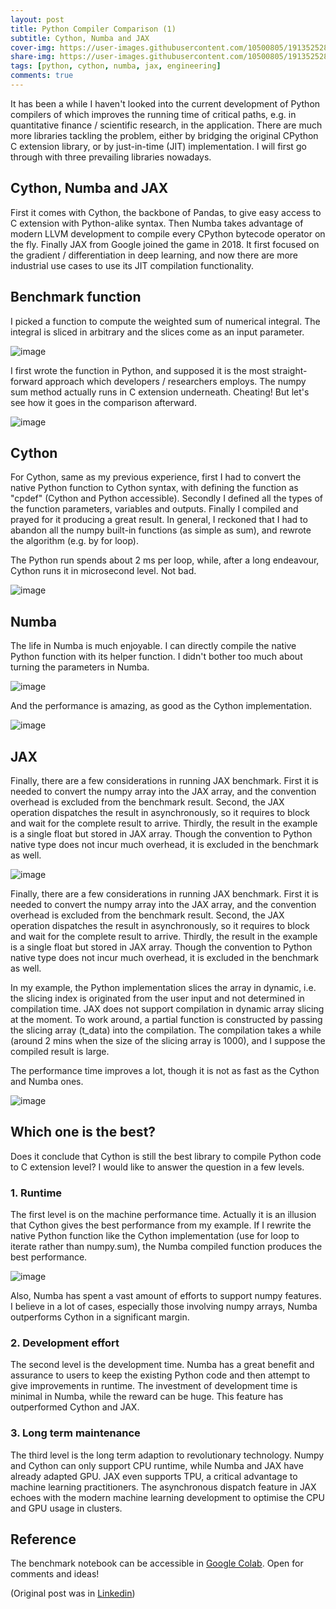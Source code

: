 ```yaml
---
layout: post
title: Python Compiler Comparison (1)
subtitle: Cython, Numba and JAX
cover-img: https://user-images.githubusercontent.com/10500805/191352528-053504b0-eb32-43e6-b927-b34bcebb83dd.png
share-img: https://user-images.githubusercontent.com/10500805/191352528-053504b0-eb32-43e6-b927-b34bcebb83dd.png
tags: [python, cython, numba, jax, engineering]
comments: true
---
```


It has been a while I haven't looked into the current development of Python compilers of which improves the running time of critical paths, e.g. in quantitative finance / scientific research, in the application. There are much more libraries tackling the problem, either by bridging the original CPython C extension library, or by just-in-time (JIT) implementation. I will first go through with three prevailing libraries nowadays.

## Cython, Numba and JAX

First it comes with Cython, the backbone of Pandas, to give easy access to C extension with Python-alike syntax. Then Numba takes advantage of modern LLVM development to compile every CPython bytecode operator on the fly. Finally JAX from Google joined the game in 2018. It first focused on the gradient / differentiation in deep learning, and now there are more industrial use cases to use its JIT compilation functionality.

## Benchmark function

I picked a function to compute the weighted sum of numerical integral. The integral is sliced in arbitrary and the slices come as an input parameter.

![image](https://user-images.githubusercontent.com/10500805/191352088-81589ddd-2ace-4e41-8df9-95f1276b3c65.png)


I first wrote the function in Python, and supposed it is the most straight-forward approach which developers / researchers employs. The numpy sum method actually runs in C extension underneath. Cheating! But let's see how it goes in the comparison afterward.

![image](https://user-images.githubusercontent.com/10500805/191352121-0ac3fee2-376d-49c9-91d6-c4c3f4b1bd3a.png)

## Cython

For Cython, same as my previous experience, first I had to convert the native Python function to Cython syntax, with defining the function as "cpdef" (Cython and Python accessible). Secondly I defined all the types of the function parameters, variables and outputs. Finally I compiled and prayed for it producing a great result. In general, I reckoned that I had to abandon all the numpy built-in functions (as simple as sum), and rewrote the algorithm (e.g. by for loop).

The Python run spends about 2 ms per loop, while, after a long endeavour, Cython runs it in microsecond level. Not bad.

![image](https://user-images.githubusercontent.com/10500805/191352233-36ebee2d-4d8b-4c1b-b0bb-be554a3338dc.png)


## Numba

The life in Numba is much enjoyable. I can directly compile the native Python function with its helper function. I didn't bother too much about turning the parameters in Numba.

![image](https://user-images.githubusercontent.com/10500805/191352256-5d0f9db6-3734-4561-a028-f147e364242f.png)

And the performance is amazing, as good as the Cython implementation.

![image](https://user-images.githubusercontent.com/10500805/191352270-8e002113-db00-43e5-b84b-98d9db2213ee.png)


## JAX

Finally, there are a few considerations in running JAX benchmark. First it is needed to convert the numpy array into the JAX array, and the convention overhead is excluded from the benchmark result. Second, the JAX operation dispatches the result in asynchronously, so it requires to block and wait for the complete result to arrive. Thirdly, the result in the example is a single float but stored in JAX array. Though the convention to Python native type does not incur much overhead, it is excluded in the benchmark as well.

![image](https://user-images.githubusercontent.com/10500805/191352304-bfc5d904-64a9-4358-91bf-d9b74f329cc7.png)

Finally, there are a few considerations in running JAX benchmark. First it is needed to convert the numpy array into the JAX array, and the convention overhead is excluded from the benchmark result. Second, the JAX operation dispatches the result in asynchronously, so it requires to block and wait for the complete result to arrive. Thirdly, the result in the example is a single float but stored in JAX array. Though the convention to Python native type does not incur much overhead, it is excluded in the benchmark as well.

In my example, the Python implementation slices the array in dynamic, i.e. the slicing index is originated from the user input and not determined in compilation time. JAX does not support compilation in dynamic array slicing at the moment. To work around, a partial function is constructed by passing the slicing array (t_data) into the compilation. The compilation takes a while (around 2 mins when the size of the slicing array is 1000), and I suppose the compiled result is large.

The performance time improves a lot, though it is not as fast as the Cython and Numba ones.

![image](https://user-images.githubusercontent.com/10500805/191352371-28329b90-dc80-48fb-9eb0-c6f3403b8228.png)


## Which one is the best?

Does it conclude that Cython is still the best library to compile Python code to C extension level? I would like to answer the question in a few levels.

### 1. Runtime

The first level is on the machine performance time. Actually it is an illusion that Cython gives the best performance from my example. If I rewrite the native Python function like the Cython implementation (use for loop to iterate rather than numpy.sum), the Numba compiled function produces the best performance.

![image](https://user-images.githubusercontent.com/10500805/191352422-3f98516f-634e-4e8e-9bc5-d08799b8f49b.png)

Also, Numba has spent a vast amount of efforts to support numpy features. I believe in a lot of cases, especially those involving numpy arrays, Numba outperforms Cython in a significant margin.

### 2. Development effort

The second level is the development time. Numba has a great benefit and assurance to users to keep the existing Python code and then attempt to give improvements in runtime. The investment of development time is minimal in Numba, while the reward can be huge. This feature has outperformed Cython and JAX.

### 3. Long term maintenance

The third level is the long term adaption to revolutionary technology. Numpy and Cython can only support CPU runtime, while Numba and JAX have already adapted GPU. JAX even supports TPU, a critical advantage to machine learning practitioners. The asynchronous dispatch feature in JAX echoes with the modern machine learning development to optimise the CPU and GPU usage in clusters.

## Reference
The benchmark notebook can be accessible in [Google Colab](https://colab.research.google.com/drive/1DLb8SgR7S4UCbpW1YDmlS0EWruB-Z2Ki?usp=sharing). Open for comments and ideas!

(Original post was in [Linkedin](linkedin.com/pulse/python-compiler-comparison-1-gavin-chan/))
